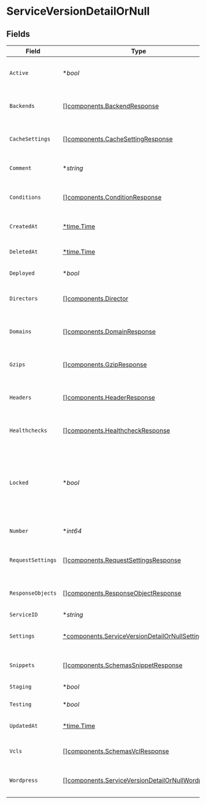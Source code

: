 # ServiceVersionDetailOrNull


## Fields

| Field                                                                                                          | Type                                                                                                           | Required                                                                                                       | Description                                                                                                    | Example                                                                                                        |
| -------------------------------------------------------------------------------------------------------------- | -------------------------------------------------------------------------------------------------------------- | -------------------------------------------------------------------------------------------------------------- | -------------------------------------------------------------------------------------------------------------- | -------------------------------------------------------------------------------------------------------------- |
| `Active`                                                                                                       | **bool*                                                                                                        | :heavy_minus_sign:                                                                                             | Whether this is the active version or not.                                                                     |                                                                                                                |
| `Backends`                                                                                                     | [][components.BackendResponse](../../models/shared/backendresponse.md)                                         | :heavy_minus_sign:                                                                                             | List of backends associated to this service.                                                                   |                                                                                                                |
| `CacheSettings`                                                                                                | [][components.CacheSettingResponse](../../models/shared/cachesettingresponse.md)                               | :heavy_minus_sign:                                                                                             | List of cache settings associated to this service.                                                             |                                                                                                                |
| `Comment`                                                                                                      | **string*                                                                                                      | :heavy_minus_sign:                                                                                             | A freeform descriptive note.                                                                                   |                                                                                                                |
| `Conditions`                                                                                                   | [][components.ConditionResponse](../../models/shared/conditionresponse.md)                                     | :heavy_minus_sign:                                                                                             | List of conditions associated to this service.                                                                 |                                                                                                                |
| `CreatedAt`                                                                                                    | [*time.Time](https://pkg.go.dev/time#Time)                                                                     | :heavy_minus_sign:                                                                                             | Date and time in ISO 8601 format.                                                                              | 2020-04-09T18:14:30Z                                                                                           |
| `DeletedAt`                                                                                                    | [*time.Time](https://pkg.go.dev/time#Time)                                                                     | :heavy_minus_sign:                                                                                             | Date and time in ISO 8601 format.                                                                              | 2020-04-09T18:14:30Z                                                                                           |
| `Deployed`                                                                                                     | **bool*                                                                                                        | :heavy_minus_sign:                                                                                             | Unused at this time.                                                                                           |                                                                                                                |
| `Directors`                                                                                                    | [][components.Director](../../models/shared/director.md)                                                       | :heavy_minus_sign:                                                                                             | List of directors associated to this service.                                                                  |                                                                                                                |
| `Domains`                                                                                                      | [][components.DomainResponse](../../models/shared/domainresponse.md)                                           | :heavy_minus_sign:                                                                                             | List of domains associated to this service.                                                                    |                                                                                                                |
| `Gzips`                                                                                                        | [][components.GzipResponse](../../models/shared/gzipresponse.md)                                               | :heavy_minus_sign:                                                                                             | List of gzip rules associated to this service.                                                                 |                                                                                                                |
| `Headers`                                                                                                      | [][components.HeaderResponse](../../models/shared/headerresponse.md)                                           | :heavy_minus_sign:                                                                                             | List of headers associated to this service.                                                                    |                                                                                                                |
| `Healthchecks`                                                                                                 | [][components.HealthcheckResponse](../../models/shared/healthcheckresponse.md)                                 | :heavy_minus_sign:                                                                                             | List of healthchecks associated to this service.                                                               |                                                                                                                |
| `Locked`                                                                                                       | **bool*                                                                                                        | :heavy_minus_sign:                                                                                             | Whether this version is locked or not. Objects can not be added or edited on locked versions.                  |                                                                                                                |
| `Number`                                                                                                       | **int64*                                                                                                       | :heavy_minus_sign:                                                                                             | The number of this version.                                                                                    | 1                                                                                                              |
| `RequestSettings`                                                                                              | [][components.RequestSettingsResponse](../../models/shared/requestsettingsresponse.md)                         | :heavy_minus_sign:                                                                                             | List of request settings for this service.                                                                     |                                                                                                                |
| `ResponseObjects`                                                                                              | [][components.ResponseObjectResponse](../../models/shared/responseobjectresponse.md)                           | :heavy_minus_sign:                                                                                             | List of response objects for this service.                                                                     |                                                                                                                |
| `ServiceID`                                                                                                    | **string*                                                                                                      | :heavy_minus_sign:                                                                                             | N/A                                                                                                            | SU1Z0isxPaozGVKXdv0eY                                                                                          |
| `Settings`                                                                                                     | [*components.ServiceVersionDetailOrNullSettings](../../models/shared/serviceversiondetailornullsettings.md)    | :heavy_minus_sign:                                                                                             | List of default settings for this service.                                                                     |                                                                                                                |
| `Snippets`                                                                                                     | [][components.SchemasSnippetResponse](../../models/shared/schemassnippetresponse.md)                           | :heavy_minus_sign:                                                                                             | List of VCL snippets for this service.                                                                         |                                                                                                                |
| `Staging`                                                                                                      | **bool*                                                                                                        | :heavy_minus_sign:                                                                                             | Unused at this time.                                                                                           |                                                                                                                |
| `Testing`                                                                                                      | **bool*                                                                                                        | :heavy_minus_sign:                                                                                             | Unused at this time.                                                                                           |                                                                                                                |
| `UpdatedAt`                                                                                                    | [*time.Time](https://pkg.go.dev/time#Time)                                                                     | :heavy_minus_sign:                                                                                             | Date and time in ISO 8601 format.                                                                              | 2020-04-09T18:14:30Z                                                                                           |
| `Vcls`                                                                                                         | [][components.SchemasVclResponse](../../models/shared/schemasvclresponse.md)                                   | :heavy_minus_sign:                                                                                             | List of VCL files for this service.                                                                            |                                                                                                                |
| `Wordpress`                                                                                                    | [][components.ServiceVersionDetailOrNullWordpress](../../models/shared/serviceversiondetailornullwordpress.md) | :heavy_minus_sign:                                                                                             | A list of Wordpress rules with this service.                                                                   |                                                                                                                |